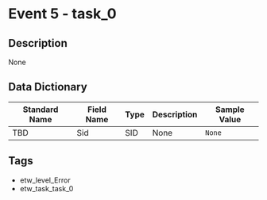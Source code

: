 # Event 5 - task_0

## Description
None

## Data Dictionary
|Standard Name|Field Name|Type|Description|Sample Value|
|---|---|---|---|---|
|TBD|Sid|SID|None|`None`|

## Tags
* etw_level_Error
* etw_task_task_0